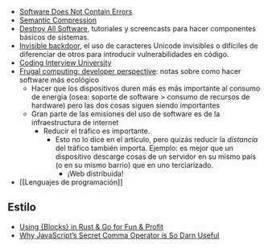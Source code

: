 -   [Software Does Not Contain Errors](https://tuukkapensala.com/files/software_does_not_contain_errors.txt)
-   [Semantic Compression](https://caseymuratori.com/blog_0015)
-   [Destroy All Software](https://www.destroyallsoftware.com/screencasts), tutoriales y screencasts para hacer componentes básicos de sistemas.
-   [Invisible backdoor](https://certitude.consulting/blog/en/invisible-backdoor/), el uso de caracteres Unicode invisibles o difíciles de diferenciar de otros para introducir vulnerabilidades en código.
-   [Coding Interview University](https://github.com/jwasham/coding-interview-university)
-   [Frugal computing: developer perspective](https://wimvanderbauwhede.github.io/articles/frugal-computing-developer/): notas sobre como hacer software más ecológico
    -   Hacer que los dispositivos duren más es más importante al consumo de energía (osea: soporte de software > consumo de recursos de hardware) pero las dos cosas siguen siendo importantes
    -   Gran parte de las emisiones del uso de software es de la infraestructura de internet
        -   Reducir el tráfico es importante.
            -   Esto no lo dice en el artículo, pero quizás reducir la _distancia_ del tráfico también importa. Ejemplo: es mejor que un dispositivo descarge cosas de un servidor en su mismo país (o en su mismo barrio) que en uno terciarizado.
                -   ¡Web distribuida!
-   [[Lenguajes de programación]]


## Estilo

- [Using {Blocks} in Rust & Go for Fun & Profit](https://taylor.town/code-blocks)
- [Why JavaScript’s Secret Comma Operator is So Darn Useful](https://taylor.town/js-comma-operator)